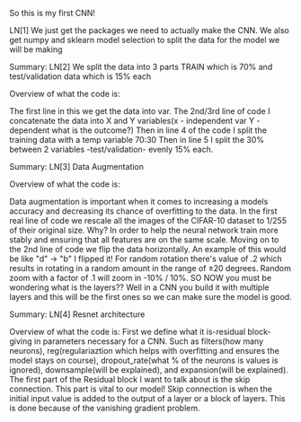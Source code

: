 So this is my first CNN! 

LN[1] We just get the packages we need to actually make the CNN. We also get numpy and sklearn model selection to split the data for the model we will be making 

Summary:
LN[2] We split the data into 3 parts TRAIN which is 70% and test/validation data which is 15% each 

Overview of what the code is:

The first line in this we get the data into var. The 2nd/3rd line of code I concatenate the data into X and Y variables(x - independent var Y - dependent what is the outcome?)
Then in line 4 of the code I split the training data with a temp variable 70:30 
Then in line 5 I split the 30% between 2 variables -test/validation- evenly 15% each.

Summary: 
LN[3] Data Augmentation 

Overview of what the code is: 

Data augmentation is important when it comes to increasing a models accuracy and decreasing its chance of overfitting to the data. In the first real line of code we rescale all the images of the CIFAR-10 dataset to 1/255 of their original size. Why? In order to help the neural network train more stably and ensuring that all features are on the same scale. Moving on to the 2nd line of code we flip the data horizontally. An example of this would be like "d" -> "b" I flipped it! For random rotation there's value of .2 which results in rotating in a random amount in the range of ±20 degrees. Random zoom with a factor of .1 will zoom in -10% / 10%. SO NOW you must be wondering what is the layers?? Well in a CNN you build it with multiple layers and this will be the first ones so we can make sure the model is good.

Summary: 
LN[4] Resnet architecture 

Overview of what the code is: 
First we define what it is-residual block- giving in parameters necessary for a CNN. Such as filters(how many neurons), reg(regulariaztion which helps with overfitting and ensures the model stays on course), dropout_rate(what % of the neurons is values is ignored), downsample(will be explained), and expansion(will be explained). 
The first part of the Residual block I want to talk about is the skip connection. This part is vital to our model! Skip connection is when the initial input value is added to the output of a layer or a block of layers. This is done because of the vanishing gradient problem. 

